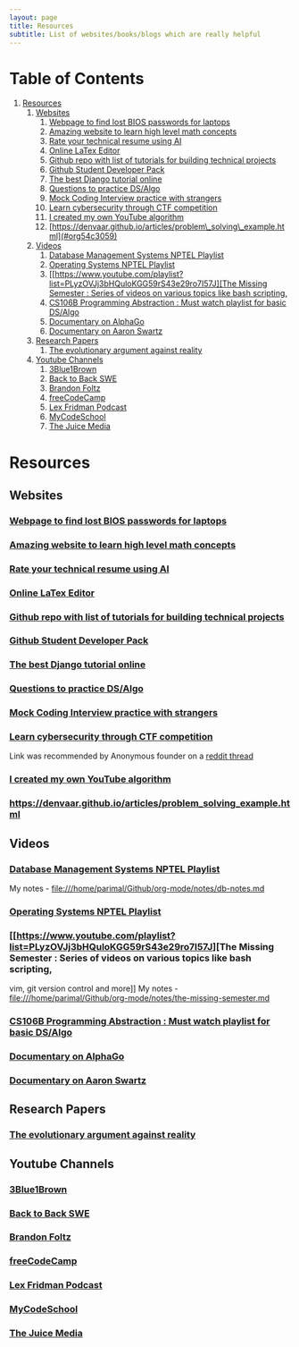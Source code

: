 ```yaml
---
layout: page
title: Resources
subtitle: List of websites/books/blogs which are really helpful
---
```



# Table of Contents

1.  [Resources](#org8dea292)
    1.  [Websites](#org083873a)
        1.  [Webpage to find lost BIOS passwords for laptops](#org11d24bf)
        2.  [Amazing website to learn high level math concepts](#orgdba9404)
        3.  [Rate your technical resume using AI](#org76d36b4)
        4.  [Online LaTex Editor](#org1a940fe)
        5.  [Github repo with list of tutorials for building technical projects](#orgf31e8d2)
        6.  [Github Student Developer Pack](#org2f9a0d1)
        7.  [The best Django tutorial online](#orgb400395)
        8.  [Questions to practice DS/Algo](#orgbc663aa)
        9.  [Mock Coding Interview practice with strangers](#orga5e68fc)
        10. [Learn cybersecurity through CTF competition](#orge02d83e)
        11. [I created my own YouTube algorithm](#org9067489)
        12. [https://denvaar.github.io/articles/problem\_solving\_example.html](#org54c3059)
    2.  [Videos](#orga6a32bc)
        1.  [Database Management Systems NPTEL Playlist](#org166f105)
        2.  [Operating Systems NPTEL Playlist](#org6cfb647)
        3.  [[[https://www.youtube.com/playlist?list=PLyzOVJj3bHQuloKGG59rS43e29ro7I57J][The Missing Semester : Series of videos on various topics like bash scripting,](#orgb98c152)
        4.  [CS106B Programming Abstraction : Must watch playlist for basic DS/Algo](#org648da11)
        5.  [Documentary on AlphaGo](#org86b95a0)
        6.  [Documentary on Aaron Swartz](#org95572df)
    3.  [Research Papers](#org1acc2eb)
        1.  [The evolutionary argument against reality](#orgbaa0f0c)
    4.  [Youtube Channels](#orgc37d882)
        1.  [3Blue1Brown](#org23f0779)
        2.  [Back to Back SWE](#orgb9620b5)
        3.  [Brandon Foltz](#orgad2cf34)
        4.  [freeCodeCamp](#orgdd93848)
        5.  [Lex Fridman Podcast](#org69b1388)
        6.  [MyCodeSchool](#org57b36c9)
        7.  [The Juice Media](#orgd8c5717)


<a id="org8dea292"></a>

# Resources


<a id="org083873a"></a>

## Websites


<a id="org11d24bf"></a>

### [Webpage to find lost BIOS passwords for laptops](https://bios-pw.org/)


<a id="orgdba9404"></a>

### [Amazing website to learn high level math concepts](https://betterexplained.com/)


<a id="org76d36b4"></a>

### [Rate your technical resume using AI](https://resumeworded.com/)


<a id="org1a940fe"></a>

### [Online LaTex Editor](https://www.overleaf.com/)


<a id="orgf31e8d2"></a>

### [Github repo with list of tutorials for building technical projects](https://github.com/tuvtran/project-based-learning)


<a id="org2f9a0d1"></a>

### [Github Student Developer Pack](https://education.github.com/pack)


<a id="orgb400395"></a>

### [The best Django tutorial online](https://developer.mozilla.org/en-US/docs/Learn/Server-side/Django)


<a id="orgbc663aa"></a>

### [Questions to practice DS/Algo](https://practice.geeksforgeeks.org/batch/must-do-1)


<a id="orga5e68fc"></a>

### [Mock Coding Interview practice with strangers](https://www.pramp.com/)


<a id="orge02d83e"></a>

### [Learn cybersecurity through CTF competition](https://www.hoppersroppers.org/courseCTF.html)

Link was recommended by Anonymous founder on a [reddit thread](https://www.reddit.com/r/IAmA/comments/jmafy5/i_am_aubrey_cottle_aka_kirtaner_i_am_the_founder/) 


<a id="org9067489"></a>

### [I created my own YouTube algorithm](https://towardsdatascience.com/i-created-my-own-youtube-algorithm-to-stop-me-wasting-time-afd170f4ca3a)


<a id="org54c3059"></a>

### <https://denvaar.github.io/articles/problem_solving_example.html>


<a id="orga6a32bc"></a>

## Videos


<a id="org166f105"></a>

### [Database Management Systems NPTEL Playlist](https://www.youtube.com/playlist?list=PLIwC9bZ0rmjSkm1VRJROX4vP2YMIf4Ebh)

My notes - <file:///home/parimal/Github/org-mode/notes/db-notes.md>


<a id="org6cfb647"></a>

### [Operating Systems NPTEL Playlist](https://www.youtube.com/playlist?list=PL3-wYxbt4yCjpcfUDz-TgD_ainZ2K3MUZ)


<a id="orgb98c152"></a>

### [[<https://www.youtube.com/playlist?list=PLyzOVJj3bHQuloKGG59rS43e29ro7I57J>][The Missing Semester : Series of videos on various topics like bash scripting,

vim, git version control and more]]
My notes - <file:///home/parimal/Github/org-mode/notes/the-missing-semester.md>


<a id="org648da11"></a>

### [CS106B Programming Abstraction : Must watch playlist for basic DS/Algo](https://www.youtube.com/playlist?list=PL-h0BZdG_K4kAmsfvAik-Za826pNbQd0d)


<a id="org86b95a0"></a>

### [Documentary on AlphaGo](https://youtu.be/WXuK6gekU1Y)


<a id="org95572df"></a>

### [Documentary on Aaron Swartz](https://youtu.be/3Q6Fzbgs_Lg)


<a id="org1acc2eb"></a>

## Research Papers


<a id="orgbaa0f0c"></a>

### [The evolutionary argument against reality](http://cogsci.uci.edu/~ddhoff/PerceptualEvolution.pdf)


<a id="orgc37d882"></a>

## Youtube Channels


<a id="org23f0779"></a>

### [3Blue1Brown](https://www.youtube.com/channel/UCYO_jab_esuFRV4b17AJtAw)


<a id="orgb9620b5"></a>

### [Back to Back SWE](https://www.youtube.com/channel/UCmJz2DV1a3yfgrR7GqRtUUA)


<a id="orgad2cf34"></a>

### [Brandon Foltz](https://www.youtube.com/channel/UCFrjdcImgcQVyFbK04MBEhA)


<a id="orgdd93848"></a>

### [freeCodeCamp](https://www.youtube.com/channel/UC8butISFwT-Wl7EV0hUK0BQ)


<a id="org69b1388"></a>

### [Lex Fridman Podcast](https://www.youtube.com/channel/UCSHZKyawb77ixDdsGog4iWA)


<a id="org57b36c9"></a>

### [MyCodeSchool](https://www.youtube.com/user/mycodeschool)


<a id="orgd8c5717"></a>

### [The Juice Media](https://www.youtube.com/channel/UCKRw8GAAtm27q4R3Q0kst_g)

